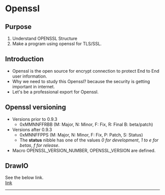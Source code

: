 <link rel="stylesheet" type="text/css" media="all" href="https://shlomo90.github.io/homepage.css" />

# Openssl

## Purpose

1. Understand OPENSSL Structure
2. Make a program using openssl for TLS/SSL.

## Introduction

* Openssl is the open source for encrypt connection to protect End to End user information.
* Why we need to study this Openssl? because the security is getting important in internet.
* Let's be a professional export for Openssl.


## Openssl versioning

* Versions prior to 0.9.3
	* 0xMMNNFFRBB (M: Major, N: Minor, F: Fix, R: Final B: beta/patch)
* Versions after 0.9.3
	* 0xMNNFFPPS (M: Major, N: Minor, F: Fix, P: Patch, S: Status)
	* The **status** nibble has one of the values *0 for development*, *1 to e for betas*, *f for release*.
* Macro OPENSSL_VERSION_NUMBER, OPENSSL_VERSION are defined.


## DrawIO

See the below link.  
[link][1]


[1]: https://www.draw.io/?lightbox=1&highlight=0000ff&nav=1&title=openssl.drawio#Uhttps%3A%2F%2Fdrive.google.com%2Fuc%3Fid%3D1ZRzsjQkChZ1PicHW3h2apNBo4vZ6AP8_%26export%3Ddownload


---

